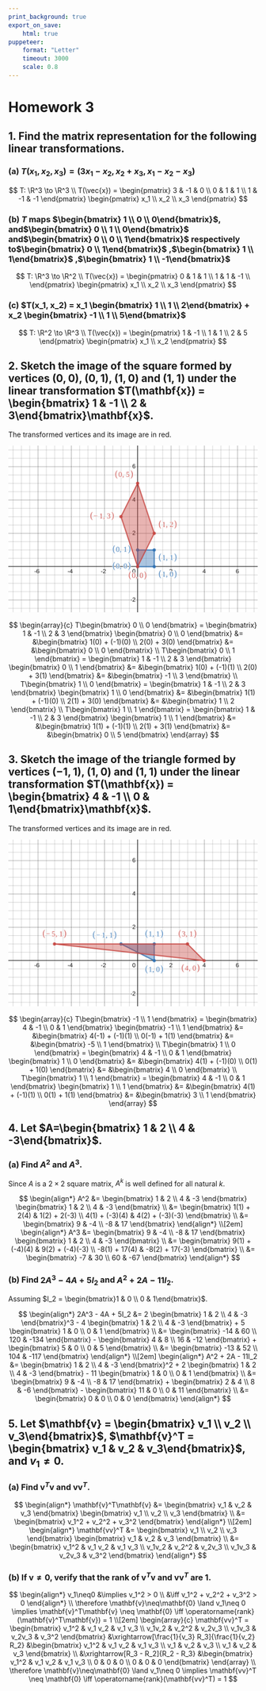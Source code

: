 ```yaml
---
print_background: true
export_on_save:
    html: true
puppeteer:
    format: "Letter"
    timeout: 3000
    scale: 0.8
---
```


# Homework 3

## 1. Find the matrix representation for the following linear transformations.


### (a) $T(x_1, x_2, x_3) = (3x_1 - x_2, x_2 + x_3, x_1 - x_2 - x_3)$

$$
T: \R^3 \to \R^3 \\
T(\vec{x}) =
\begin{pmatrix}
    3 & -1 & 0 \\
    0 & 1 & 1 \\
    1 & -1 & -1
\end{pmatrix}
\begin{pmatrix}
    x_1 \\ x_2 \\ x_3
\end{pmatrix}
$$


### (b) $T$ maps $\begin{bmatrix}    1 \\ 0 \\ 0\end{bmatrix}$, and$\begin{bmatrix}    0 \\ 1 \\ 0\end{bmatrix}$ and$\begin{bmatrix}    0 \\ 0 \\ 1\end{bmatrix}$ respectively to$\begin{bmatrix}    0 \\ 1\end{bmatrix}$ ,$\begin{bmatrix}    1 \\ 1\end{bmatrix}$ ,$\begin{bmatrix}    1 \\ -1\end{bmatrix}$

$$
T: \R^3 \to \R^2 \\
T(\vec{x}) =
\begin{pmatrix}
    0 & 1 & 1 \\
    1 & 1 & -1 \\
\end{pmatrix}
\begin{pmatrix}
    x_1 \\ x_2 \\ x_3
\end{pmatrix}
$$


### (c\) $T(x_1, x_2) = x_1 \begin{bmatrix}    1 \\ 1 \\ 2\end{bmatrix} + x_2 \begin{bmatrix}    -1 \\ 1 \\ 5\end{bmatrix}$

$$
T: \R^2 \to \R^3 \\
T(\vec{x}) =
\begin{pmatrix}
    1 & -1 \\
    1 & 1 \\
    2 & 5
\end{pmatrix}
\begin{pmatrix}
    x_1 \\ x_2
\end{pmatrix}
$$


##  2. Sketch the image of the square formed by vertices $(0, 0)$, $(0, 1)$, $(1, 0)$ and $(1, 1)$ under the linear transformation $T(\mathbf{x}) = \begin{bmatrix} 1 & -1 \\ 2 & 3\end{bmatrix}\mathbf{x}$.

The transformed vertices and its image are in red.

![](../assets/hw3_q2_plot_rect.svg)

$$
\begin{array}{c}
    T\begin{bmatrix}
        0 \\ 0
    \end{bmatrix} =
    \begin{bmatrix}
        1 & -1 \\
        2 & 3
    \end{bmatrix}
    \begin{bmatrix}
        0 \\ 0
    \end{bmatrix}
    &=
    &\begin{bmatrix}
        1(0) + (-1)(0) \\
        2(0) + 3(0)
    \end{bmatrix}
    &=
    &\begin{bmatrix}
        0 \\ 0
    \end{bmatrix}
    \\
    T\begin{bmatrix}
        0 \\ 1
    \end{bmatrix} =
    \begin{bmatrix}
        1 & -1 \\
        2 & 3
    \end{bmatrix}
    \begin{bmatrix}
        0 \\ 1
    \end{bmatrix}
    &=
    &\begin{bmatrix}
        1(0) + (-1)(1) \\
        2(0) + 3(1)
    \end{bmatrix}
    &=
    &\begin{bmatrix}
        -1 \\ 3
    \end{bmatrix}
    \\
    T\begin{bmatrix}
        1 \\ 0
    \end{bmatrix} =
    \begin{bmatrix}
        1 & -1 \\
        2 & 3
    \end{bmatrix}
    \begin{bmatrix}
        1 \\ 0
    \end{bmatrix}
    &=
    &\begin{bmatrix}
        1(1) + (-1)(0) \\
        2(1) + 3(0)
    \end{bmatrix}
    &=
    &\begin{bmatrix}
        1 \\ 2
    \end{bmatrix}
    \\
    T\begin{bmatrix}
        1 \\ 1
    \end{bmatrix} =
    \begin{bmatrix}
        1 & -1 \\
        2 & 3
    \end{bmatrix}
    \begin{bmatrix}
        1 \\ 1
    \end{bmatrix}
    &=
    &\begin{bmatrix}
        1(1) + (-1)(1) \\
        2(1) + 3(1)
    \end{bmatrix}
    &=
    &\begin{bmatrix}
        0 \\ 5
    \end{bmatrix}
\end{array}
$$

##  3. Sketch the image of the triangle formed by vertices $(-1, 1)$, $(1, 0)$ and $(1, 1)$ under the linear transformation $T(\mathbf{x}) = \begin{bmatrix} 4 & -1 \\ 0 & 1\end{bmatrix}\mathbf{x}$.

The transformed vertices and its image are in red.

![](../assets/hw3_q3_plot_rect.svg)

$$
\begin{array}{c}
    T\begin{bmatrix}
        -1 \\ 1
    \end{bmatrix} =
    \begin{bmatrix}
        4 & -1 \\
        0 & 1
    \end{bmatrix}
    \begin{bmatrix}
        -1 \\ 1
    \end{bmatrix}
    &=
    &\begin{bmatrix}
        4(-1) + (-1)(1) \\
        0(-1) + 1(1)
    \end{bmatrix}
    &=
    &\begin{bmatrix}
        -5 \\ 1
    \end{bmatrix}
    \\
    T\begin{bmatrix}
        1 \\ 0
    \end{bmatrix} =
    \begin{bmatrix}
        4 & -1 \\
        0 & 1
    \end{bmatrix}
    \begin{bmatrix}
        1 \\ 0
    \end{bmatrix}
    &=
    &\begin{bmatrix}
        4(1) + (-1)(0) \\
        0(1) + 1(0)
    \end{bmatrix}
    &=
    &\begin{bmatrix}
        4 \\ 0
    \end{bmatrix}
    \\
    T\begin{bmatrix}
        1 \\ 1
    \end{bmatrix} =
    \begin{bmatrix}
        4 & -1 \\
        0 & 1
    \end{bmatrix}
    \begin{bmatrix}
        1 \\ 1
    \end{bmatrix}
    &=
    &\begin{bmatrix}
        4(1) + (-1)(1) \\
        0(1) + 1(1)
    \end{bmatrix}
    &=
    &\begin{bmatrix}
        3 \\ 1
    \end{bmatrix}
\end{array}
$$


## 4. Let $A=\begin{bmatrix} 1 & 2 \\ 4 & -3\end{bmatrix}$.

### (a) Find $A^2$ and $A^3$.

Since $A$ is a $2\times 2$ square matrix, $A^k$ is well defined for all natural $k$.

$$
\begin{align*}
    A^2 &= \begin{bmatrix}
        1 & 2 \\
        4 & -3
    \end{bmatrix}
    \begin{bmatrix}
        1 & 2 \\
        4 & -3
    \end{bmatrix}
    \\
    &= \begin{bmatrix}
        1(1) + 2(4) & 1(2) + 2(-3) \\
        4(1) + (-3)(4) & 4(2) + (-3)(-3)
    \end{bmatrix}
    \\
    &= \begin{bmatrix}
        9 & -4 \\
        -8 & 17
    \end{bmatrix}
\end{align*}
\\[2em]
\begin{align*}
    A^3 &=
    \begin{bmatrix}
        9 & -4 \\
    -8 & 17
    \end{bmatrix}
    \begin{bmatrix}
        1 & 2 \\
        4 & -3
    \end{bmatrix}
    \\
    &= \begin{bmatrix}
        9(1) + (-4)(4) & 9(2) + (-4)(-3) \\
        -8(1) + 17(4) & -8(2) + 17(-3)
    \end{bmatrix}
    \\
    &= \begin{bmatrix}
        -7 & 30 \\
        60 & -67
    \end{bmatrix}
\end{align*}
$$


### (b) Find $2A^3 - 4A + 5I_2$ and $A^2 + 2A - 11I_2$.

Assuming $I_2 = \begin{bmatrix}1 & 0 \\ 0 & 1\end{bmatrix}$.

$$
\begin{align*}
    2A^3 - 4A + 5I_2
    &= 2 \begin{bmatrix}
        1 & 2 \\
        4 & -3
    \end{bmatrix}^3
    - 4 \begin{bmatrix}
        1 & 2 \\
        4 & -3
    \end{bmatrix}
    + 5 \begin{bmatrix}
        1 & 0 \\
        0 & 1
    \end{bmatrix}
    \\
    &= \begin{bmatrix}
        -14 & 60 \\
        120 & -134
    \end{bmatrix}
    - \begin{bmatrix}
        4 & 8 \\
        16 & -12
    \end{bmatrix}
    + \begin{bmatrix}
        5 & 0 \\
        0 & 5
    \end{bmatrix}
    \\
    &= \begin{bmatrix}
        -13 & 52 \\
        104 & -117
    \end{bmatrix}
\end{align*}
\\[2em]
\begin{align*}
    A^2 + 2A - 11I_2
    &= \begin{bmatrix}
        1 & 2 \\
        4 & -3
    \end{bmatrix}^2
    + 2 \begin{bmatrix}
        1 & 2 \\
        4 & -3
    \end{bmatrix}
    - 11 \begin{bmatrix}
        1 & 0 \\
        0 & 1
    \end{bmatrix}
    \\
    &= \begin{bmatrix}
        9 & -4 \\
        -8 & 17
    \end{bmatrix}
    + \begin{bmatrix}
        2 & 4 \\
        8 & -6
    \end{bmatrix}
    - \begin{bmatrix}
        11 & 0 \\
        0 & 11
    \end{bmatrix}
    \\
    &= \begin{bmatrix}
        0 & 0 \\
        0 & 0
    \end{bmatrix}
\end{align*}
$$


## 5. Let $\mathbf{v} = \begin{bmatrix}    v_1 \\ v_2 \\ v_3\end{bmatrix}$, $\mathbf{v}^T = \begin{bmatrix}    v_1 & v_2 & v_3\end{bmatrix}$, and $v_1 \neq 0$.

### (a) Find $\mathbf{v}^T\mathbf{v}$ and $\mathbf{vv}^T$.

$$
\begin{align*}
    \mathbf{v}^T\mathbf{v} &= \begin{bmatrix}
        v_1 & v_2 & v_3
    \end{bmatrix}
    \begin{bmatrix}
        v_1 \\ v_2 \\ v_3
    \end{bmatrix}
    \\
    &= \begin{bmatrix}
       v_1^2 + v_2^2 + v_3^2
    \end{bmatrix}
\end{align*}
\\[2em]
\begin{align*}
    \mathbf{vv}^T &= \begin{bmatrix}
        v_1 \\ v_2 \\ v_3
    \end{bmatrix}
    \begin{bmatrix}
        v_1 & v_2 & v_3
    \end{bmatrix}
    \\
    &= \begin{bmatrix}
        v_1^2 & v_1 v_2 & v_1 v_3 \\
        v_1v_2 & v_2^2 & v_2v_3 \\
        v_1v_3 & v_2v_3 & v_3^2
    \end{bmatrix}
\end{align*}
$$

### (b) If $\mathbf{v}\neq\mathbf{0}$, verify that the rank of $\mathbf{v}^T\mathbf{v}$ and $\mathbf{vv}^T$ are $1$.

$$
\begin{align*}
    v_1\neq0 &\implies v_1^2 > 0 \\
    &\iff v_1^2 + v_2^2 + v_3^2 > 0
\end{align*}
\\
\therefore \mathbf{v}\neq\mathbf{0}
\land v_1\neq 0 \implies
\mathbf{v}^T\mathbf{v} \neq \mathbf{0} \iff
\operatorname{rank}(\mathbf{v}^T\mathbf{v}) = 1
\\[2em]
\begin{array}{c}
    \mathbf{vv}^T = \begin{bmatrix}
        v_1^2 & v_1 v_2 & v_1 v_3 \\
        v_1v_2 & v_2^2 & v_2v_3 \\
        v_1v_3 & v_2v_3 & v_3^2
    \end{bmatrix}
    &\xrightarrow[\frac{1}{v_3} R_3]{\frac{1}{v_2} R_2}
    &\begin{bmatrix}
        v_1^2 & v_1 v_2 & v_1 v_3 \\
        v_1 & v_2 & v_3 \\
        v_1 & v_2 & v_3
    \end{bmatrix}
    \\
    &\xrightarrow[R_3 - R_2]{R_2 - R_3}
    &\begin{bmatrix}
        v_1^2 & v_1 v_2 & v_1 v_3 \\
        0 & 0 & 0 \\
        0 & 0 & 0
    \end{bmatrix}
\end{array}
\\
\therefore \mathbf{v}\neq\mathbf{0}
\land v_1\neq 0 \implies
\mathbf{vv}^T \neq \mathbf{0} \iff
\operatorname{rank}(\mathbf{vv}^T) = 1
$$

